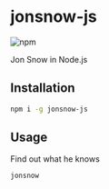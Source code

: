# jonsnow-js

![npm](https://img.shields.io/npm/v/jonsnow-js.svg)

Jon Snow in Node.js

## Installation

```sh
npm i -g jonsnow-js
```

## Usage

Find out what he knows

```
jonsnow
```